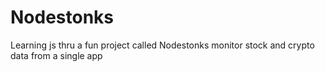 # Nodestonks
 Learning js thru a fun project called Nodestonks monitor stock and crypto data from a single app
